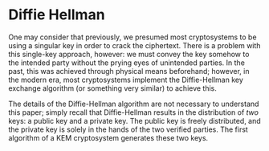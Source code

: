 # Diffie Hellman
One may consider that previously, we presumed most cryptosystems to be using a singular key in order to crack the ciphertext. There is a problem with this single-key approach, however: we must convey the key somehow to the intended party without the prying eyes of unintended parties. In the past, this was achieved through physical means beforehand; however, in the modern era, most cryptosystems implement the Diffie-Hellman key exchange algorithm (or something very similar) to achieve this. 

The details of the Diffie-Hellman algorithm are not necessary to understand this paper; simply recall that Diffie-Hellman results in the distribution of *two* keys: a public key and a private key. The public key is freely distributed, and the private key is solely in the hands of the two verified parties. The first algorithm of a KEM cryptosystem generates these two keys. 